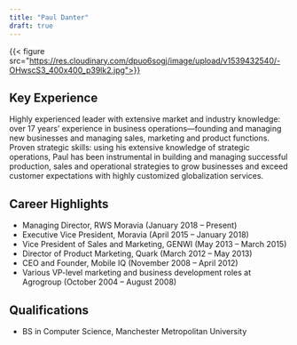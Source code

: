 ```yaml
---
title: "Paul Danter"
draft: true
---
```

{{< figure src="https://res.cloudinary.com/dpuo6sogj/image/upload/v1539432540/-OHwscS3_400x400_p39lk2.jpg">}}

## Key Experience
Highly experienced leader with extensive market and industry knowledge: over 17 years’ experience in business operations—founding and managing new businesses and managing sales, marketing and product functions.
Proven strategic skills: using his extensive knowledge of strategic operations, Paul has been instrumental in building and managing successful production, sales and operational strategies to grow businesses and exceed customer expectations with highly customized globalization services.

## Career Highlights
* Managing Director, RWS Moravia (January 2018 – Present)
* Executive Vice President, Moravia (April 2015 – January 2018)
* Vice President of Sales and Marketing, GENWI (May 2013 – March 2015)
* Director of Product Marketing, Quark (March 2012 – May 2013)
* CEO and Founder, Mobile IQ (November 2008 – April 2012)
* Various VP-level marketing and business development roles at Agrogroup (October 2004 – August 2008)

## Qualifications
* BS in Computer Science, Manchester Metropolitan University

